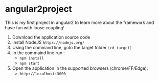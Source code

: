 # angular2project
This is my first project in angular2 to learn more about the framework and have fun with loose coupling!

1. Download the application source code
1. Install NodeJS `https://nodejs.org/`
1. Using the command line, goto the target folder `(cd target)`
1. In the commaind line run :
      * `npm install`
      * `npm start`
1. Open the application in the supported browsers (chrome/FF/Edge):
      * `http://localhost:3000`